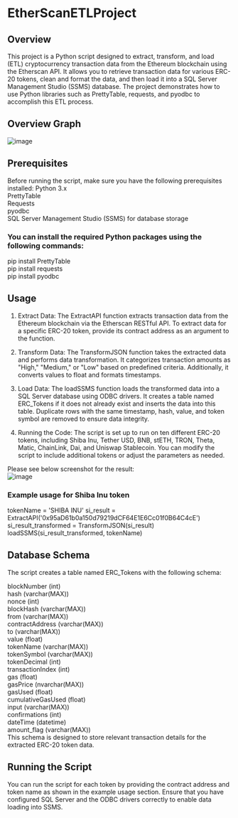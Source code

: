 # EtherScanETLProject  

## Overview  
This project is a Python script designed to extract, transform, and load (ETL) cryptocurrency transaction data from the Ethereum blockchain using the Etherscan API. It allows you to retrieve transaction data for various ERC-20 tokens, clean and format the data, and then load it into a SQL Server Management Studio (SSMS) database. The project demonstrates how to use Python libraries such as PrettyTable, requests, and pyodbc to accomplish this ETL process.  

## Overview Graph  
![image](https://github.com/Stephanie241/EtherScanETLProject/assets/144491602/19140409-469d-41af-b885-cfc30044411e)


## Prerequisites  
Before running the script, make sure you have the following prerequisites installed:
Python 3.x  
PrettyTable  
Requests  
pyodbc  
SQL Server Management Studio (SSMS) for database storage  
### You can install the required Python packages using the following commands:  
pip install PrettyTable  
pip install requests  
pip install pyodbc  

## Usage  
1. Extract Data: The ExtractAPI function extracts transaction data from the Ethereum blockchain via the Etherscan RESTful API. To extract data for a specific ERC-20 token, provide its contract address as an argument to the function.  

2. Transform Data: The TransformJSON function takes the extracted data and performs data transformation. It categorizes transaction amounts as "High," "Medium," or "Low" based on predefined criteria. Additionally, it converts values to float and formats timestamps.  

3. Load Data: The loadSSMS function loads the transformed data into a SQL Server database using ODBC drivers. It creates a table named ERC_Tokens if it does not already exist and inserts the data into this table. Duplicate rows with the same timestamp, hash, value, and token symbol are removed to ensure data integrity.  

4. Running the Code: The script is set up to run on ten different ERC-20 tokens, including Shiba Inu, Tether USD, BNB, stETH, TRON, Theta, Matic, ChainLink, Dai, and Uniswap Stablecoin. You can modify the script to include additional tokens or adjust the parameters as needed.

Please see below screenshot for the result:  
![image](https://github.com/Stephanie241/EtherScanETLProject/assets/144491602/4bc1b804-dfe9-4991-ae21-bf8c7a202e1b)

### Example usage for Shiba Inu token
tokenName = 'SHIBA INU'
si_result = ExtractAPI('0x95aD61b0a150d79219dCF64E1E6Cc01f0B64C4cE')
si_result_transformed = TransformJSON(si_result)
loadSSMS(si_result_transformed, tokenName)  

## Database Schema  
The script creates a table named ERC_Tokens with the following schema:  

blockNumber (int)  
hash (varchar(MAX))  
nonce (int)  
blockHash (varchar(MAX))  
from (varchar(MAX))  
contractAddress (varchar(MAX))  
to (varchar(MAX))  
value (float)  
tokenName (varchar(MAX))  
tokenSymbol (varchar(MAX))  
tokenDecimal (int)  
transactionIndex (int)  
gas (float)  
gasPrice (nvarchar(MAX))  
gasUsed (float)  
cumulativeGasUsed (float)  
input (varchar(MAX))  
confirmations (int)  
dateTime (datetime)  
amount_flag (varchar(MAX))  
This schema is designed to store relevant transaction details for the extracted ERC-20 token data.  

## Running the Script
You can run the script for each token by providing the contract address and token name as shown in the example usage section. Ensure that you have configured SQL Server and the ODBC drivers correctly to enable data loading into SSMS.

